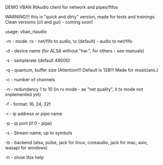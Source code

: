 DEMO VBAN RtAudio client for network and pipes/fifos

WARNING!!! this is "quick and dirty" version, made for tests and trainings.
Clean versions (cli and gui) - coming soon!

usage: vban_rtaudio <args>

-m - mode: rx - net/fifo to audio, tx (default) - audio to net/fifo

-d - device name (for ALSA without "hw:", for others - see manuals)

-s - samplerate (default 48000)

-q - quantum, buffer size (Attention!!! Default is 128!!! Made for musicians.)

-c - number of channels

-n - redundancy 1 to 10 (in rx mode - as "net quality", it tx mode not implemented yet)

-f - format: 16, 24, 32f

-i - ip address or pipe name

-p - ip port (if 0 - pipe)

-s - Stream name, up to symbols

-b - backend (alsa, pulse, jack for linux; coreaudio, jack for mac; asio, wasapi for windows)

-h - show this help
